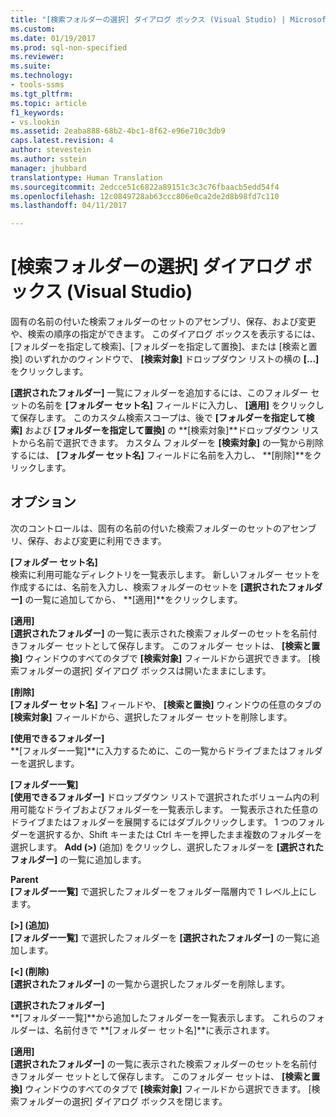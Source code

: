 ```yaml
---
title: "[検索フォルダーの選択] ダイアログ ボックス (Visual Studio) | Microsoft Docs"
ms.custom: 
ms.date: 01/19/2017
ms.prod: sql-non-specified
ms.reviewer: 
ms.suite: 
ms.technology:
- tools-ssms
ms.tgt_pltfrm: 
ms.topic: article
f1_keywords:
- vs.lookin
ms.assetid: 2eaba888-68b2-4bc1-8f62-e96e710c3db9
caps.latest.revision: 4
author: stevestein
ms.author: sstein
manager: jhubbard
translationtype: Human Translation
ms.sourcegitcommit: 2edcce51c6822a89151c3c3c76fbaacb5edd54f4
ms.openlocfilehash: 12c0849728ab63ccc806e0ca2de2d8b98fd7c110
ms.lasthandoff: 04/11/2017

---
```

# <a name="choose-search-folders-dialog-box-visual-studio"></a>[検索フォルダーの選択] ダイアログ ボックス (Visual Studio)
固有の名前の付いた検索フォルダーのセットのアセンブリ、保存、および変更や、検索の順序の指定ができます。 このダイアログ ボックスを表示するには、[フォルダーを指定して検索]、[フォルダーを指定して置換]、または [検索と置換] のいずれかのウィンドウで、 **[検索対象]** ドロップダウン リストの横の **[...]** をクリックします。  
  
**[選択されたフォルダー]** 一覧にフォルダーを追加するには、このフォルダー セットの名前を **[フォルダー セット名]** フィールドに入力し、 **[適用]** をクリックして保存します。 このカスタム検索スコープは、後で **[フォルダーを指定して検索]** および **[フォルダーを指定して置換]** の **[検索対象]**ドロップダウン リストから名前で選択できます。 カスタム フォルダーを **[検索対象]** の一覧から削除するには、 **[フォルダー セット名]** フィールドに名前を入力し、 **[削除]**をクリックします。  
  
## <a name="options"></a>オプション  
次のコントロールは、固有の名前の付いた検索フォルダーのセットのアセンブリ、保存、および変更に利用できます。  
  
**[フォルダー セット名]**  
検索に利用可能なディレクトリを一覧表示します。 新しいフォルダー セットを作成するには、名前を入力し、検索フォルダーのセットを **[選択されたフォルダー]** の一覧に追加してから、 **[適用]**をクリックします。  
  
**[適用]**  
**[選択されたフォルダー]** の一覧に表示された検索フォルダーのセットを名前付きフォルダー セットとして保存します。 このフォルダー セットは、 **[検索と置換]** ウィンドウのすべてのタブで **[検索対象]** フィールドから選択できます。 [検索フォルダーの選択] ダイアログ ボックスは開いたままにします。  
  
**[削除]**  
**[フォルダー セット名]** フィールドや、 **[検索と置換]** ウィンドウの任意のタブの **[検索対象]** フィールドから、選択したフォルダー セットを削除します。  
  
**[使用できるフォルダー]**  
**[フォルダー一覧]**に入力するために、この一覧からドライブまたはフォルダーを選択します。  
  
**[フォルダー一覧]**  
**[使用できるフォルダー]** ドロップダウン リストで選択されたボリューム内の利用可能なドライブおよびフォルダーを一覧表示します。 一覧表示された任意のドライブまたはフォルダーを展開するにはダブルクリックします。 1 つのフォルダーを選択するか、Shift キーまたは Ctrl キーを押したまま複数のフォルダーを選択します。 **Add (>)** (追加) をクリックし、選択したフォルダーを **[選択されたフォルダー]** の一覧に追加します。  
  
**Parent**  
**[フォルダー一覧]** で選択したフォルダーをフォルダー階層内で 1 レベル上にします。  
  
**[&gt;] (追加)**  
**[フォルダー一覧]** で選択したフォルダーを **[選択されたフォルダー]** の一覧に追加します。  
  
**[&lt;] (削除)**  
**[選択されたフォルダー]** の一覧から選択したフォルダーを削除します。  
  
**[選択されたフォルダー]**  
**[フォルダー一覧]**から追加したフォルダーを一覧表示します。 これらのフォルダーは、名前付きで **[フォルダー セット名]**に表示されます。  
  
**[適用]**  
**[選択されたフォルダー]** の一覧に表示された検索フォルダーのセットを名前付きフォルダー セットとして保存します。 このフォルダー セットは、 **[検索と置換]** ウィンドウのすべてのタブで **[検索対象]** フィールドから選択できます。 [検索フォルダーの選択] ダイアログ ボックスを閉じます。  
  

